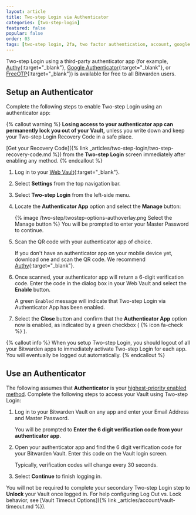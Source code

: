 ```yaml
---
layout: article
title: Two-step Login via Authenticator
categories: [two-step-login]
featured: false
popular: false
order: 03
tags: [two-step login, 2fa, two factor authentication, account, google authenticator, authy]
---
```


Two-step Login using a third-party authenticator app (for example, [Authy](https://authy.com/){:target="_blank"}, [Google Authenticator](https://support.google.com/accounts/answer/1066447?hl=en){:target="_blank"}, or [FreeOTP](https://freeotp.github.io/){:target="_blank"}) is available for free to all Bitwarden users.

## Setup an Authenticator

Complete the following steps to enable Two-step Login using an authenticator app:

{% callout warning %}
**Losing access to your authenticator app can permanently lock you out of your Vault,** unless you write down and keep your Two-step Login Recovery Code in a safe place.

[Get your Recovery Code]({% link _articles/two-step-login/two-step-recovery-code.md %}) from the **Two-step Login** screen immediately after enabling any method.
{% endcallout %}

1. Log in to your [Web Vault](https://vault.bitwarden.com/){:target="\_blank"}.
2. Select **Settings** from the top navigation bar.
3. Select **Two-step Login** from the left-side menu.
4. Locate the **Authenticator App** option and select the **Manage** button:

   {% image /two-step/twostep-options-authoverlay.png Select the Manage button %}
   You will be prompted to enter your Master Password to continue.
5. Scan the QR code with your authenticator app of choice.

   If you don't have an authenticator app on your mobile device yet, download one and scan the QR code. We recommend [Authy](https://authy.com/){:target="_blank"}.
6. Once scanned, your authenticator app will return a 6-digit verification code. Enter the code in the dialog box in your Web Vault and select the **Enable** button.

   A green `Enabled` message will indicate that Two-step Login via Authenticator App has been enabled.
6. Select the **Close** button and confirm that the **Authenticator App** option now is enabled, as indicated by a green checkbox ( {% icon fa-check %} ).

{% callout info %}
When you setup Two-step Login, you should logout of all your Bitwarden apps to immediately activate Two-step Login for each app. You will eventually be logged out automatically.
{% endcallout %}

## Use an Authenticator

The following assumes that **Authenticator** is your [highest-priority enabled method](https://bitwarden.com/help/article/setup-two-step-login/#using-multiple-methods). Complete the following steps to access your Vault using Two-step Login:

1. Log in to your Bitwarden Vault on any app and enter your Email Address and Master Password.

   You will be prompted to **Enter the 6 digit verification code from your authenticator app**.
2. Open your authenticator app and find the 6 digit verification code for your Bitwarden Vault. Enter this code on the Vault login screen.

   Typically, verification codes will change every 30 seconds.
3. Select **Continue** to finish logging in.

You will not be required to complete your secondary Two-step Login step to **Unlock** your Vault once logged in. For help configuring Log Out vs. Lock behavior, see [Vault Timeout Options]({% link _articles/account/vault-timeout.md %}).
